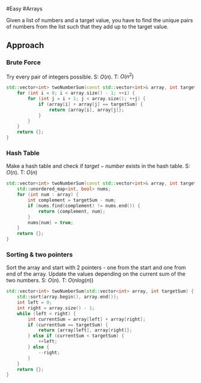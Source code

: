 #Easy #Arrays 

Given a list of numbers and a target value, you have to find the unique pairs of numbers from the list such that they add up to the target value.
## Approach
### Brute Force
Try every pair of integers possible.
S: $O(n)$. T: $O(n^2)$
```cpp
std::vector<int> twoNumberSum(const std::vector<int>& array, int targetSum) {
    for (int i = 0; i < array.size() - 1; ++i) {
        for (int j = i + 1; j < array.size(); ++j) {
            if (array[i] + array[j] == targetSum) {
                return {array[i], array[j]};
            }
        }
    }
    return {};
}
```
### Hash Table
Make a hash table and check if $target - number$ exists in the hash table.
S: $O(n)$. T: $O(n)$
```cpp
std::vector<int> twoNumberSum(const std::vector<int>& array, int targetSum) {
    std::unordered_map<int, bool> nums;
    for (int num : array) {
        int complement = targetSum - num;
        if (nums.find(complement) != nums.end()) {
            return {complement, num};
        }
        nums[num] = true;
    }
    return {};
}
```
### Sorting & two pointers
Sort the array and start with 2 pointers - one from the start and one from end of the array. Update the values depending on the current sum of the two numbers.
S: $O(n)$. T: $O(nlog(n))$
```cpp
std::vector<int> twoNumberSum(std::vector<int> array, int targetSum) {
    std::sort(array.begin(), array.end());
    int left = 0;
    int right = array.size() - 1;
    while (left < right) {
        int currentSum = array[left] + array[right];
        if (currentSum == targetSum) {
            return {array[left], array[right]};
        } else if (currentSum < targetSum) {
            ++left;
        } else {
            --right;
        }
    }
    return {};
}
```

